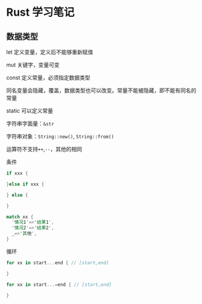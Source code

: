 # Rust 学习笔记

## 数据类型

let 定义变量，定义后不能够重新赋值

mut 关键字，变量可变

const 定义常量，必须指定数据类型

同名变量会隐藏，覆盖，数据类型也可以改变。常量不能被隐藏，即不能有同名的常量

static 可以定义常量

字符串字面量：`&str`

字符串对象：`String::new()`, `String::from()`

运算符不支持`++`,`--`，其他的相同

条件

```rust
if xxx {

}else if xxx {

} else {

}

match xx {
  '情况1'=>'结果1',
  '情况2'=>'结果2',
  _=>'其他',
}

```

循环

```rust
for xx in start...end { // [start,end)

}

for xx in start...=end { // [start,end]

}

```
